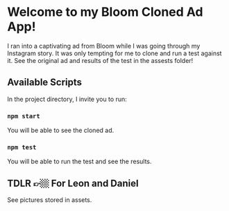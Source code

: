 # Welcome to my Bloom Cloned Ad App!
I ran into a captivating ad from Bloom while I was going through my Instagram story. It was only tempting for me to clone and run a test against it. 
See the original ad and results of the test in the assests folder!

## Available Scripts

In the project directory, I invite you to run:
### `npm start`
You will be able to see the cloned ad.

### `npm test`
You will be able to run the test and see the results. 

## TDLR 👉🏼 For Leon and Daniel
See pictures stored in assets.
